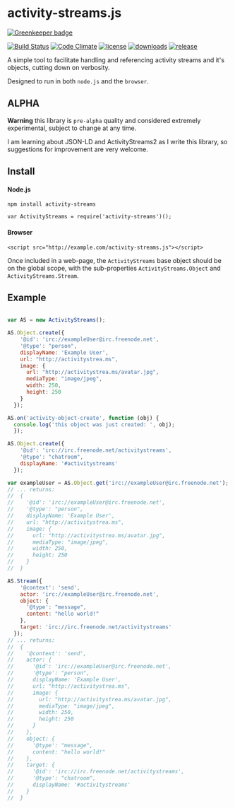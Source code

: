 # activity-streams.js

[![Greenkeeper badge](https://badges.greenkeeper.io/silverbucket/activity-streams.js.svg)](https://greenkeeper.io/)

[![Build Status](http://img.shields.io/travis/silverbucket/activity-streams.js.svg?style=flat)](http://travis-ci.org/silverbucket/activity-streams.js)
[![Code Climate](http://img.shields.io/codeclimate/github/silverbucket/activity-streams.js.svg?style=flat)](https://codeclimate.com/github/silverbucket/activity-streams.js)
[![license](https://img.shields.io/npm/l/activity-streams.svg?style=flat)](https://npmjs.org/package/activity-streams)
[![downloads](http://img.shields.io/npm/dm/activity-streams.svg?style=flat)](https://npmjs.org/package/activity-streams)
[![release](http://img.shields.io/github/release/silverbucket/activity-streams.js.svg?style=flat)](https://github.com/silverbucket/activity-streams.js/releases)

A simple tool to facilitate handling and referencing activity streams and it's objects, cutting down on verbosity.

Designed to run in both `node.js` and the `browser`.

## ALPHA

**Warning** this library is `pre-alpha` quality and considered extremely experimental, subject to change at any time.

I am learning about JSON-LD and ActivityStreams2 as I write this library, so suggestions for improvement are very welcome.


## Install

#### Node.js

`npm install activity-streams`

`var ActivityStreams = require('activity-streams')();`

#### Browser

`<script src="http://example.com/activity-streams.js"></script>`

Once included in a web-page, the `ActivityStreams` base object should be on the global scope, with the sub-properties `ActivityStreams.Object` and `ActivityStreams.Stream`.


## Example

```javascript

var AS = new ActivityStreams();

AS.Object.create({
    '@id': 'irc://exampleUser@irc.freenode.net',
    '@type': "person",
    displayName: 'Example User',
    url: "http://activitystrea.ms",
    image: {
      url: "http://activitystrea.ms/avatar.jpg",
      mediaType: "image/jpeg",
      width: 250,
      height: 250
    }
  });

AS.on('activity-object-create', function (obj) {
  console.log('this object was just created: ', obj);
  });

AS.Object.create({
    '@id': 'irc://irc.freenode.net/activitystreams',
    '@type': "chatroom",
    displayName: '#activitystreams'
  });

var exampleUser = AS.Object.get('irc://exampleUser@irc.freenode.net');
// ... returns:
//  {
//    '@id': 'irc://exampleUser@irc.freenode.net',
//    '@type': "person",
//    displayName: 'Example User',
//    url: "http://activitystrea.ms",
//    image: {
//      url: "http://activitystrea.ms/avatar.jpg",
//      mediaType: "image/jpeg",
//      width: 250,
//      height: 250
//    }
//  }

AS.Stream({
    '@context': 'send',
    actor: 'irc://exampleUser@irc.freenode.net',
    object: {
      '@type': "message",
      content: "hello world!"
    },
    target: 'irc://irc.freenode.net/activitystreams'
  });
// ... returns:
//  {
//    '@context': 'send',
//    actor: {
//      '@id': 'irc://exampleUser@irc.freenode.net',
//      '@type': "person",
//      displayName: 'Example User',
//      url: "http://activitystrea.ms",
//      image: {
//        url: "http://activitystrea.ms/avatar.jpg",
//        mediaType: "image/jpeg",
//        width: 250,
//        height: 250
//      }
//    },
//    object: {
//      '@type': "message",
//      content: "hello world!"
//    },
//    target: {
//      '@id': 'irc://irc.freenode.net/activitystreams',
//      '@type': "chatroom",
//      displayName: '#activitystreams'
//    }
//  }
